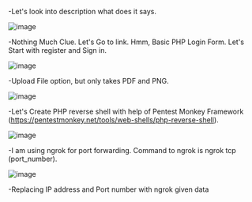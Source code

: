 -Let's look into description what does it says.

![image](https://github.com/user-attachments/assets/12b09a87-52b4-4e42-bdfe-cdb5b5522eab)

-Nothing Much Clue. Let's Go to link. Hmm, Basic PHP Login Form. Let's Start with register and Sign in.

![image](https://github.com/user-attachments/assets/e7d13fd9-ea2d-4097-be6c-f264d5560959)

-Upload File option, but only takes PDF and PNG.

![image](https://github.com/user-attachments/assets/9438037e-a1a8-489e-9e8e-903300a8d778)

-Let's Create PHP reverse shell with help of Pentest Monkey Framework (https://pentestmonkey.net/tools/web-shells/php-reverse-shell).

![image](https://github.com/user-attachments/assets/90f1768b-8b29-4862-b189-9558e4b50634)

-I am using ngrok for port forwarding. Command to ngrok is ngrok tcp (port_number).

![image](https://github.com/user-attachments/assets/9d986f3a-ba38-472f-8412-41e749342381)

-Replacing IP address and Port number with ngrok given data 
